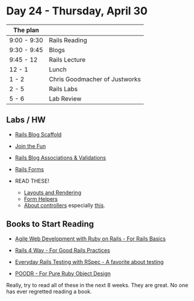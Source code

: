 # Day 24 - Thursday, April 30

The plan        |      |
----------------|-------
9:00 - 9:30     | Rails Reading
9:30 - 9:45     | Blogs
9:45 - 12       | Rails Lecture
12 - 1          | Lunch
1 - 2           | Chris Goodmacher of Justworks
2 - 5           | Rails Labs
5 - 6           | Lab Review

## Labs / HW

* [Rails Blog Scaffold](http://learn.flatironschool.com/lessons/3576)
* [Join the Fun](http://learn.flatironschool.com/lessons/3585)

* [Rails Blog Associations & Validations](http://learn.flatironschool.com/lessons/3580)
* [Rails Forms](http://learn.flatironschool.com/lessons/3581)
* READ THESE!
  * [Layouts and Rendering](http://guides.rubyonrails.org/layouts_and_rendering.html)   
  * [Form Helpers](http://guides.rubyonrails.org/form_helpers.html)
  * [About controllers](http://guides.rubyonrails.org/action_controller_overview.html) especially [this](http://guides.rubyonrails.org/action_controller_overview.html#strong-parameters).

## Books to Start Reading

* [Agile Web Development with Ruby on Rails - For Rails Basics](http://books.flatironschool.com/books/107)

* [Rails 4 Way - For Good Rails Practices](http://books.flatironschool.com/books/104)

* [Everyday Rails Testing with RSpec - A favorite about testing](http://books.flatironschool.com/books/114)

* [POODR - For Pure Ruby Object Design](http://books.flatironschool.com/books/102)

Really, try to read all of these in the next 8 weeks. They are great. No one has ever regretted reading a book.
